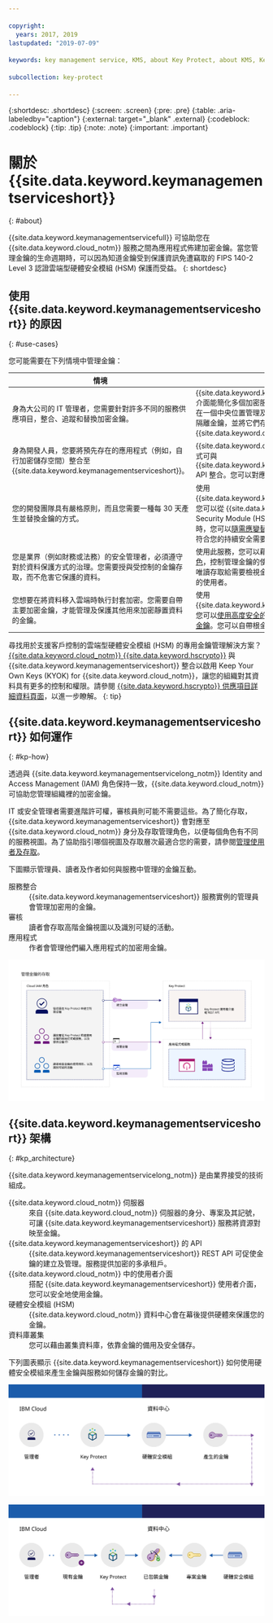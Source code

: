 ```yaml
---

copyright:
  years: 2017, 2019
lastupdated: "2019-07-09"

keywords: key management service, KMS, about Key Protect, about KMS, Key Protect use cases, KMS use cases

subcollection: key-protect

---
```


{:shortdesc: .shortdesc}
{:screen: .screen}
{:pre: .pre}
{:table: .aria-labeledby="caption"}
{:external: target="_blank" .external}
{:codeblock: .codeblock}
{:tip: .tip}
{:note: .note}
{:important: .important}

# 關於 {{site.data.keyword.keymanagementserviceshort}}
{: #about}

{{site.data.keyword.keymanagementservicefull}} 可協助您在 {{site.data.keyword.cloud_notm}} 服務之間為應用程式佈建加密金鑰。當您管理金鑰的生命週期時，可以因為知道金鑰受到保護資訊免遭竊取的 FIPS 140-2 Level 3 認證雲端型硬體安全模組 (HSM) 保護而受益。
{: shortdesc}

## 使用 {{site.data.keyword.keymanagementserviceshort}} 的原因
{: #use-cases}

您可能需要在下列情境中管理金鑰：

|情境|原因|
| --- | ---- |
|身為大公司的 IT 管理者，您需要針對許多不同的服務供應項目，整合、追蹤和替換加密金鑰。|{{site.data.keyword.keymanagementserviceshort}} 介面能簡化多個加密服務的管理。使用此服務，您可以在一個中央位置管理及排序加密金鑰，或者可以依專案隔離金鑰，並將它們存放在不同的 {{site.data.keyword.cloud_notm}} 空間中。|
|身為開發人員，您要將預先存在的應用程式（例如，自行加密儲存空間）整合至 {{site.data.keyword.keymanagementserviceshort}}。|{{site.data.keyword.cloud_notm}} 上或外部的應用程式可與 {{site.data.keyword.keymanagementserviceshort}} API 整合。您可以對應用程式使用您自己的現有金鑰。|
|您的開發團隊具有嚴格原則，而且您需要一種每 30 天產生並替換金鑰的方式。|使用 {{site.data.keyword.keymanagementserviceshort}}，您可以從 {{site.data.keyword.cloud_notm}} Hardware Security Module (HSM) 快速產生金鑰。該更換金鑰時，您可以[隨需應變替換金鑰](/docs/services/key-protect?topic=key-protect-rotate-keys)或[設定替換原則](/docs/services/key-protect?topic=key-protect-set-rotation-policy)，讓金鑰符合您的持續安全需要。|
|您是業界（例如財務或法務）的安全管理者，必須遵守對於資料保護方式的治理。您需要授與受控制的金鑰存取，而不危害它保護的資料。|使用此服務，您可以藉由[指派不同的身分及存取管理角色](/docs/services/key-protect?topic=key-protect-manage-access#roles)，控制管理金鑰的使用者存取權。例如，您可以授與唯讀存取給需要檢視金鑰建立資訊而不必檢視金鑰資料的使用者。|
|您想要在將資料移入雲端時執行封套加密。您需要自帶主要加密金鑰，才能管理及保護其他用來加密靜置資料的金鑰。|使用 {{site.data.keyword.keymanagementserviceshort}}，您可以[使用高度安全的根金鑰來包裝（加密）資料加密金鑰](/docs/services/key-protect?topic=key-protect-envelope-encryption)。您可以自帶根金鑰，或在服務中建立它們。|

尋找用於支援客戶控制的雲端型硬體安全模組 (HSM) 的專用金鑰管理解決方案？[{{site.data.keyword.cloud_notm}} {{site.data.keyword.hscrypto}}](/docs/services/hs-crypto?topic=hs-crypto-get-started) 與 {{site.data.keyword.keymanagementserviceshort}} 整合以啟用 Keep Your Own Keys (KYOK) for {{site.data.keyword.cloud_notm}}，讓您的組織對其資料具有更多的控制和權限。請參閱 <a href="https://{DomainName}/catalog/services/hyper-protect-crypto-services" target="_blank" class="external">{{site.data.keyword.hscrypto}} 供應項目詳細資料頁面</a>，以進一步瞭解。
{: tip}

## {{site.data.keyword.keymanagementserviceshort}} 如何運作
{: #kp-how}

透過與 {{site.data.keyword.keymanagementservicelong_notm}} Identity and Access Management (IAM) 角色保持一致，{{site.data.keyword.cloud_notm}} 可協助您管理組織裡的加密金鑰。

IT 或安全管理者需要進階許可權，審核員則可能不需要這些。為了簡化存取，{{site.data.keyword.keymanagementserviceshort}} 會對應至 {{site.data.keyword.cloud_notm}} 身分及存取管理角色，以便每個角色有不同的服務視圖。為了協助指引哪個視圖及存取層次最適合您的需要，請參閱[管理使用者及存取](/docs/services/key-protect?topic=key-protect-manage-access#roles)。

下圖顯示管理員、讀者及作者如何與服務中管理的金鑰互動。

<dl>
  <dt>服務整合</dt>
    <dd>{{site.data.keyword.keymanagementserviceshort}} 服務實例的管理員會管理加密用的金鑰。</dd>
  <dt>審核</dt>
    <dd>讀者會存取高階金鑰視圖以及識別可疑的活動。</dd>
  <dt>應用程式</dt>
    <dd>作者會管理他們編入應用程式的加密用金鑰。</dd>
</dl>

![圖表顯示與前一個定義清單中所說明相同的元件。](images/keys-use-cases_min.svg)

## {{site.data.keyword.keymanagementserviceshort}} 架構
{: #kp_architecture}

{{site.data.keyword.keymanagementservicelong_notm}} 是由業界接受的技術組成。

<dl>
  <dt>{{site.data.keyword.cloud_notm}} 伺服器</dt>
    <dd>來自 {{site.data.keyword.cloud_notm}} 伺服器的身分、專案及其記號，可讓 {{site.data.keyword.keymanagementserviceshort}} 服務將資源對映至金鑰。</dd>
  <dt>{{site.data.keyword.keymanagementserviceshort}} 的 API</dt>
    <dd>{{site.data.keyword.keymanagementserviceshort}} REST API 可促使金鑰的建立及管理。服務提供加密的多承租戶。</dd>
  <dt>{{site.data.keyword.cloud_notm}} 中的使用者介面</dt>
    <dd>搭配 {{site.data.keyword.keymanagementserviceshort}} 使用者介面，您可以安全地使用金鑰。</dd>
  <dt>硬體安全模組 (HSM)</dt>
    <dd>{{site.data.keyword.cloud_notm}} 資料中心會在幕後提供硬體來保護您的金鑰。</dd>
  <dt>資料庫叢集</dt>
    <dd>您可以藉由叢集資料庫，依靠金鑰的備用及安全儲存。</dd>
</dl>

下列圖表顯示 {{site.data.keyword.keymanagementserviceshort}} 如何使用硬體安全模組來產生金鑰與服務如何儲存金鑰的對比。

![圖表顯示金鑰的產生方式。](images/generated-key_min.svg)

![圖表顯示現有金鑰的儲存方式。](images/stored-key_min.svg)
